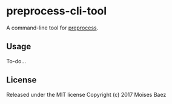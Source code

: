 # preprocess-cli-tool
A command-line tool for [preprocess](https://github.com/jsoverson/preprocess).

## Usage
To-do...

## License
Released under the MIT license
Copyright (c) 2017 Moises Baez
